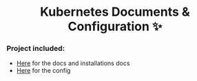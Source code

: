 <h1 align="center">Kubernetes Documents & Configuration ✨</h1>

### Project included:  
- [Here](https://github.com/nnbaocuong99/k8s-docs-config/tree/main/docs) for the docs and installations docs 
- [Here](https://github.com/nnbaocuong99/k8s-docs-config/tree/main/config) for the config
